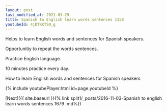 ```yaml
---
layout: post
last_modified_at: 2021-03-29
title: Spanish to English learn words sentences 1358 
youtubeId: 4jDTKKTSN_g
---
```

 
 
Helps to learn English words and sentences for Spanish speakers.

Opportunitiy to repeat the words sentences. 

Practice English language. 
 
10 minutes practice every day. 
 
How to learn English words and sentences for Spanish speakers 
 
{% include youtubePlayer.html id=page.youtubeId %}
 
 
[Next]({{ site.baseurl }}{% link  split1/_posts/2016-11-03-Spanish to english learn words sentences 1679 .md%})
 
